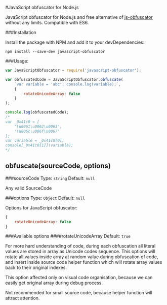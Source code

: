 #JavaScript obfuscator for Node.js

JavaScript obfuscator for Node.js and free alternative of [js-obfuscator](https://github.com/caiguanhao/js-obfuscator) without any limits.
Compatible with ES6.

###Installation

Install the package with NPM and add it to your devDependencies:

`npm install --save-dev javascript-obfuscator`

###Usage:

```javascript
var JavaScriptObfuscator = require('javascript-obfuscator');

var obfuscatedCode = JavaScriptObfuscator.obfuscate(
    `var variable = 'abc'; console.log(variable);`,
    {
        rotateUnicodeArray: false
    }
);

console.log(obfuscatedCode);
/*
var _0x41c0 = [
    '\u0061\u0062\u0063',
    '\u006c\u006f\u0067'
];
var variable = _0x41c0[0];
console[_0x41c0[1]](variable);
*/
```

## obfuscate(sourceCode, options)

###sourceCode
Type: `string` Default: `null`

Any valid SourceCode

###options
Type: `Object` Default: `null`

Options for JavaScript obfuscator:

```javascript
{
    rotateUnicodeArray: false
}
```

###Available options
####rotateUnicodeArray
Default: `true`

For more hard understanding of code, during each obfuscation all literal values are stored in array as Unicode codes sequence.
This options will rotate all values inside array at random value during obfuscation of code, and insert inside source code helper function
which will rotate array values back to their original indexes.

This option affected only on visual code organisation, because we can easily get original array during debug process.

Not recommended for small source code, because helper function will attract attention.